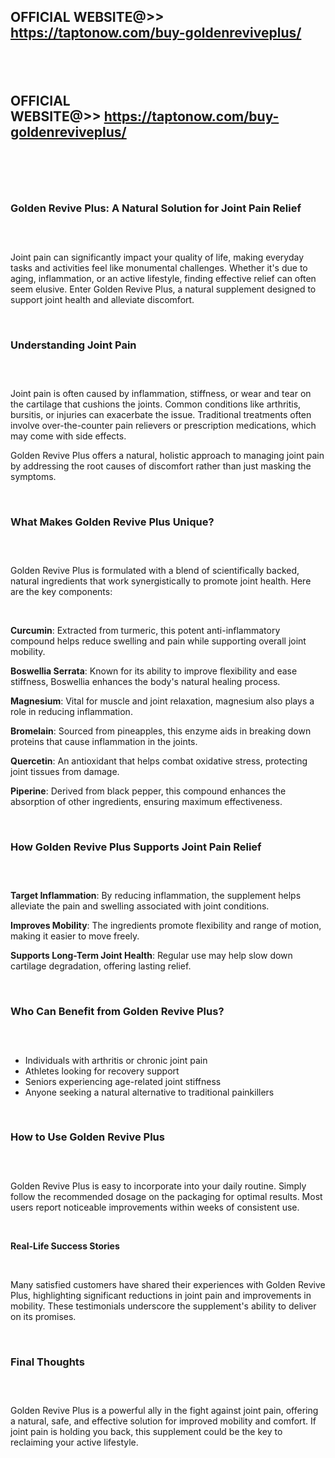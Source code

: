 <h2><strong>OFFICIAL WEBSITE@&gt;&gt; </strong><a href="https://taptonow.com/buy-goldenreviveplus/"><strong>https://taptonow.com/buy-goldenreviveplus/</strong></a></h2>
<h2>&nbsp;</h2>
<h2><strong>OFFICIAL WEBSITE@&gt;&gt;&nbsp;</strong><a href="https://taptonow.com/buy-goldenreviveplus/"><strong>https://taptonow.com/buy-goldenreviveplus/</strong></a></h2>
<h3>&nbsp;</h3>
<p>&nbsp;</p>
<h3><strong>Golden Revive Plus: A Natural Solution for Joint Pain Relief</strong></h3>
<h3>&nbsp;</h3>
<p>Joint pain can significantly impact your quality of life, making everyday tasks and activities feel like monumental challenges. Whether it's due to aging, inflammation, or an active lifestyle, finding effective relief can often seem elusive. Enter Golden Revive Plus, a natural supplement designed to support joint health and alleviate discomfort.</p>
<p>&nbsp;</p>
<h3><strong>Understanding Joint Pain</strong></h3>
<h3>&nbsp;</h3>
<p>Joint pain is often caused by inflammation, stiffness, or wear and tear on the cartilage that cushions the joints. Common conditions like arthritis, bursitis, or injuries can exacerbate the issue. Traditional treatments often involve over-the-counter pain relievers or prescription medications, which may come with side effects.</p>
<p>Golden Revive Plus offers a natural, holistic approach to managing joint pain by addressing the root causes of discomfort rather than just masking the symptoms.</p>
<p>&nbsp;</p>
<h3><strong>What Makes Golden Revive Plus Unique?</strong></h3>
<h3>&nbsp;</h3>
<p>Golden Revive Plus is formulated with a blend of scientifically backed, natural ingredients that work synergistically to promote joint health. Here are the key components:</p>
<p>&nbsp;</p>
<p><strong>Curcumin</strong>: Extracted from turmeric, this potent anti-inflammatory compound helps reduce swelling and pain while supporting overall joint mobility.</p>
<p><strong>Boswellia Serrata</strong>: Known for its ability to improve flexibility and ease stiffness, Boswellia enhances the body's natural healing process.</p>
<p><strong>Magnesium</strong>: Vital for muscle and joint relaxation, magnesium also plays a role in reducing inflammation.</p>
<p><strong>Bromelain</strong>: Sourced from pineapples, this enzyme aids in breaking down proteins that cause inflammation in the joints.</p>
<p><strong>Quercetin</strong>: An antioxidant that helps combat oxidative stress, protecting joint tissues from damage.</p>
<p><strong>Piperine</strong>: Derived from black pepper, this compound enhances the absorption of other ingredients, ensuring maximum effectiveness.</p>
<p>&nbsp;</p>
<h3><strong>How Golden Revive Plus Supports Joint Pain Relief</strong></h3>
<h3>&nbsp;</h3>
<p><strong>Target Inflammation</strong>: By reducing inflammation, the supplement helps alleviate the pain and swelling associated with joint conditions.</p>
<p><strong>Improves Mobility</strong>: The ingredients promote flexibility and range of motion, making it easier to move freely.</p>
<p><strong>Supports Long-Term Joint Health</strong>: Regular use may help slow down cartilage degradation, offering lasting relief.</p>
<p>&nbsp;</p>
<h3><strong>Who Can Benefit from Golden Revive Plus?</strong></h3>
<h3>&nbsp;</h3>
<ul>
<li>Individuals with arthritis or chronic joint pain</li>
<li>Athletes looking for recovery support</li>
<li>Seniors experiencing age-related joint stiffness</li>
<li>Anyone seeking a natural alternative to traditional painkillers</li>
</ul>
<p>&nbsp;</p>
<h3><strong>How to Use Golden Revive Plus</strong></h3>
<h3>&nbsp;</h3>
<p>Golden Revive Plus is easy to incorporate into your daily routine. Simply follow the recommended dosage on the packaging for optimal results. Most users report noticeable improvements within weeks of consistent use.</p>
<p>&nbsp;</p>
<p><strong>Real-Life Success Stories</strong></p>
<p>&nbsp;</p>
<p>Many satisfied customers have shared their experiences with Golden Revive Plus, highlighting significant reductions in joint pain and improvements in mobility. These testimonials underscore the supplement's ability to deliver on its promises.</p>
<p>&nbsp;</p>
<h3><strong>Final Thoughts</strong></h3>
<h3>&nbsp;</h3>
<p>Golden Revive Plus is a powerful ally in the fight against joint pain, offering a natural, safe, and effective solution for improved mobility and comfort. If joint pain is holding you back, this supplement could be the key to reclaiming your active lifestyle.</p>
<p>&nbsp;</p>
